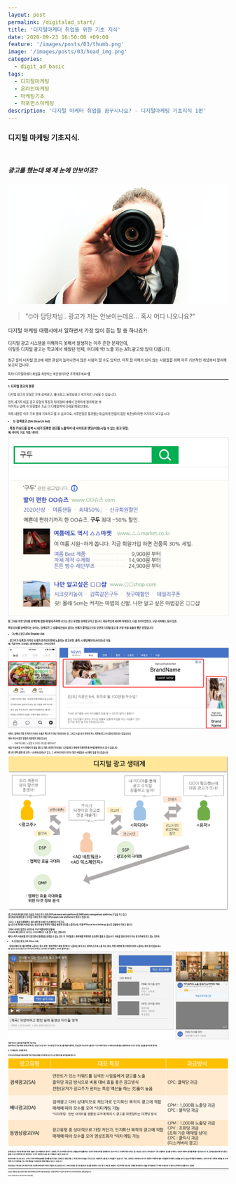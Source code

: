 ```yaml
---
layout: post
permalink: /digitalad_start/
title: '디지털마케터 취업을 위한 기초 지식'
date: 2020-09-23 16:50:00 +09:00
feature: '/images/posts/03/thumb.png'
image: '/images/posts/03/head_img.png'
categories:
  - digit_ad_basic
tags:
  - 디지털마케팅
  - 온라인마케팅
  - 마케팅기초
  - 퍼포먼스마케팅
description: '디지털 마케터 취업을 꿈꾸시나요? - 디지털마케팅 기초지식 1편'
---
```

### 디지털 마케팅 기초지식.

<br>

##### 광고를 했는데 왜 제 눈에 안보이죠?

![search](/images/posts/03/finding.png)

>"🙄아 담당자님.. 광고가 저는 안보이는데요... 혹시 어디 나오나요?"

<small>디지털 마케팅 대행사에서 일하면서 가장 많이 듣는 말 중 하나죠?!

<small>디지털 광고 시스템을 이해하지 못해서 발생하는 아주 흔한 문제인데,
<br>이렇듯 디지털 광고는 학교에서 배웠던 언제, 어디에 딱! 노출 되는 ATL광고와 많이 다릅니다.

<small>최근 들어 디지털 광고에 대한 관심이 늘어나면서 많은 사람이 알 수도 있지만,
아직 잘 이해가 되지 않는 사람들을 위해 아주 기본적인 개념부터 정리해보고자 합니다.

<small>특히! 디지털마케터 취업을 희망하는 취준생이라면 주목해주세요!!🌟


------


#### 1. 디지털 광고의 종류

디지털 광고의 유형은 크게 검색광고, 배너광고, 동영상광고 세가지로 나눠볼 수 있습니다.

먼저 세가지 대표 광고 유형의 특징과 차이점에 대해서 간략하게 정리해 본 후  
이어지는 글에 각 유형별로 조금 더 디테일하게 다뤄볼 예정인데요,

아래 내용은 아주 기초 중에 기초라고 볼 수 있으므로,
서류전형은 통과했는데 급하게 면접이 잡힌 취준생이라면 이거라도 보고갑시다!


* <b>1) 검색광고 (SA:Search Ad)

: 특정 키워드를 검색 시 내가 등록한 광고를 노출하여 내 사이트로 랜딩(이동)시킬 수 있는 광고 유형.
<br><small>예) 네이버, 구글, 다음, 네이트

![검색광고 예시 이미지](/images/posts/03/search_ad.png)

말 그대로 어떤 단어를 검색창에 쳤을 때 밑에 주루룩 나오는 광고 유형을 검색광고라고 합니다.
대표적인게 네이버 파워링크, 다음 프리미엄링크, 구글 서치애드 등이 있죠.

특정 단어를 검색한다는 의미는, 검색자가 그 상품에 관심이 있다는 전제가 깔려있으므로
당연히 디지털 광고 중 가장 비용 효율이 좋은 유형입니다.


* <b>2) 배너 광고 (DA:Display Ad)

: 광고주가 등록한 이미지 소재가 온라인지면에 노출되는 광고유형. 클릭 시 랜딩페이지(사이트)로 이동.
 <br><small>예) 구글 GDN, 크리테오, 네이버메인보드, 카카오모먼트

![검색광고 예시 이미지](/images/posts/03/display_ad.png)

키워드 검색과 가장 큰 차이 2가지는 소재가 텍스트가 아닌 이미지라는 것,
그리고 노출 되기 전까지 어느 지면에 광고가 나갈지 모른다는 것입니다다.

아마 여기서 많은 분들이 의문점이 생길 겁니다.

>🙄왜 어디에도 노출될 지 모르는 광고를 해야하지?

사실 이 내용을 쓰기 위해서 이 글을 썼다고 해도 과언이 아닌데요,
디지털 광고 생태계 이해하면 왜 DA를 해야하는지 알 수 있습니다.

광고의 양쪽 끝엔 [광고주] - [소비자(유저)]가 있고,
그 사이에 우리가 모르는 많은 사람들과 시스템이 일을 하고있습니다.

![배너광고 예시 이미지](/images/posts/03/ad_system.png)

광고주에게 최대의 전환 효율을 가져다 주기 위해 DSP(demand side platform)와 DMP(data management platform)가 일을 하고 있고
<br>미디어에 최대의 광고 수익을 가져다 주기 위해 SSP(supply side platform)가 일하고 있습니다.

그리고 그 둘을 연결해주는 애드네트워크/애드익스체인저가 있구요,
<br>실시간으로 최대의 비용을 내는 광고주에게 최적의 지면을 매칭해 광고를 노출하는데,
이걸 RTB(real time bidding) 실시간 입찰방식 이라고 합니다.

그래서 온라인 일간지 사이트에, 무료 어플리케이션들에
 <br>Google 배너 광고도 나가고, criteo배너도 노출 될 수 있는 것입니다.

페이스북이 사용료를 받지 않으면서 플랫폼을 운영할 수 있는 것도
이 디지털광고 생태계를 이해하면 궁금증이 풀릴 수 있습니다. 비용을 일반 유저가 아닌 광고주에게 받고 있는 것이죠.


* <b>3) 동영상 광고 (VA:Video Ad)

: 영상소재의 광고를 지면에 노출되는 광고 유형. 영상콘텐츠 재생 전/중/후 노출되는 방식 또는 검색리스트에 노출 되는 방식,
특정 지면에 광고영상이 바로 노출되는 방식 등이 있습니다.
 <br><small>예) 유튜브 (인스트림/디스커버리/마스트헤드), 인터웍스 인터플레이, 모비온 플레이링크

![영상광고 예시 이미지](/images/posts/03/video_ad.png)

대표적으로 유튜브를 떠올리면 되는데요,
<br>일반적으로 영상 재생 전/중/후에 광고 영상이 삽입 되는 '인스트림'방식의 광고를 떠올리겠지만,
영상검색 리스트에 노출되는 '디스커버리'광고나 네트워크지면(DA노출지면)에 나가는 방식도 있음을 알아두면 좋아요.


#### 2. 디지털 광고 유형별 특징

각 광고의 특징을 이해하려면 어떤 과정을 통해 유저에게 광고가 노출 됐는지를 생각해보면 됩니다.

![디지털광고 특징](/images/posts/03/ad_type.png)

검색광고의 가장 큰 특징은 전환 효율이 높은 매체라는 점이다. 검색광고가 유저에게 보여지는 상황을 생각해볼까요?
유저가 특정 단어를 검색했다는 것은 이미 그 부분에 대한 인지도 있고 관심도 있다는 뜻이겠죠?! 그런 상황에서 광고를 보게되니 당연히 전환이 발생할 확률이 높아집니다.
단, 검색을 해야지만 광고를 노출할 수 있기 때문에 인지 확산에는 그다지 적합하지 않은 광고 매체라고 볼 수 있습니다.

반대로 배너 광고의 경우, 유저나 지면 타겟팅을 통해 범위를 좁히긴해도 검색광고 처럼 정말 그 카테고리에 관심을 가지고 있는 사람에게 노출 될 지 장담할 수 없습니다. 대신, 검색광고 대비해서 단가가 저렴하기 때문에 많은 사람들에게 브랜드/상품을 알리고 싶을 때 적합한 매체에요. 또한 사이트 내 특정 행동을 한 유저에게 다시 타겟팅을 거는 리타겟팅을 이용한다면 전환 확률도 높일 수 있습니다.

영상광고도 배너광고와 마찬가지로 인지확산에 마찬가지로 적합한 광고유형입니다. CPV(조회당 광고비 발생)로 광고를 집행하는 경우 광고 재생 후 Skip이 가능하지만 5초간은 강제로 봐야한다는 점을 생각해보면, 더 적은 비용으로 더 많은 유저에게 도달할 수도 있겠죠.


-----------------


<small>오늘은 대표적인 광고유형과 대표 특성에 대해서 간략하게 알아보았지만,
디지털 마케터가 되고자 한다면 아직 스타트라인에 선 것에 불과합니다.

<small>아직도 가야할 길이 먼 저와 여러분 모두 화이팅!👏👏
